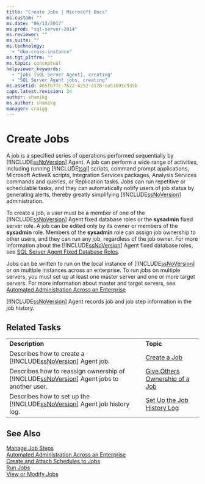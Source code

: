```yaml
---
title: "Create Jobs | Microsoft Docs"
ms.custom: ""
ms.date: "06/13/2017"
ms.prod: "sql-server-2014"
ms.reviewer: ""
ms.suite: ""
ms.technology: 
  - "dbe-cross-instance"
ms.tgt_pltfrm: ""
ms.topic: conceptual
helpviewer_keywords: 
  - "jobs [SQL Server Agent], creating"
  - "SQL Server Agent jobs, creating"
ms.assetid: 465fb7fc-7622-4252-a178-ea51691c935b
caps.latest.revision: 34
author: shamikg
ms.author: shamikg
manager: craigg
---
```

# Create Jobs
  A job is a specified series of operations performed sequentially by [!INCLUDE[ssNoVersion](../../includes/ssnoversion-md.md)] Agent. A job can perform a wide range of activities, including running [!INCLUDE[tsql](../../includes/tsql-md.md)] scripts, command prompt applications, Microsoft ActiveX scripts, Integration Services packages, Analysis Services commands and queries, or Replication tasks. Jobs can run repetitive or schedulable tasks, and they can automatically notify users of job status by generating alerts, thereby greatly simplifying [!INCLUDE[ssNoVersion](../../includes/ssnoversion-md.md)] administration.  
  
 To create a job, a user must be a member of one of the [!INCLUDE[ssNoVersion](../../includes/ssnoversion-md.md)] Agent fixed database roles or the **sysadmin** fixed server role. A job can be edited only by its owner or members of the **sysadmin** role. Members of the **sysadmin** role can assign job ownership to other users, and they can run any job, regardless of the job owner. For more information about the [!INCLUDE[ssNoVersion](../../includes/ssnoversion-md.md)] Agent fixed database roles, see [SQL Server Agent Fixed Database Roles](sql-server-agent-fixed-database-roles.md).  
  
 Jobs can be written to run on the local instance of [!INCLUDE[ssNoVersion](../../includes/ssnoversion-md.md)] or on multiple instances across an enterprise. To run jobs on multiple servers, you must set up at least one master server and one or more target servers. For more information about master and target servers, see [Automated Administration Across an Enterprise](automated-administration-across-an-enterprise.md)  
  
 [!INCLUDE[ssNoVersion](../../includes/ssnoversion-md.md)] Agent records job and job step information in the job history.  
  
## Related Tasks  
  
|||  
|-|-|  
|**Description**|**Topic**|  
|Describes how to create a [!INCLUDE[ssNoVersion](../../includes/ssnoversion-md.md)] Agent job.|[Create a Job](create-a-job.md)|  
|Describes how to reassign ownership of [!INCLUDE[ssNoVersion](../../includes/ssnoversion-md.md)] Agent jobs to another user.|[Give Others Ownership of a Job](give-others-ownership-of-a-job.md)|  
|Describes how to set up the [!INCLUDE[ssNoVersion](../../includes/ssnoversion-md.md)] Agent job history log.|[Set Up the Job History Log](set-up-the-job-history-log.md)|  
  
## See Also  
 [Manage Job Steps](manage-job-steps.md)   
 [Automated Administration Across an Enterprise](automated-administration-across-an-enterprise.md)   
 [Create and Attach Schedules to Jobs](create-and-attach-schedules-to-jobs.md)   
 [Run Jobs](run-jobs.md)   
 [View or Modify Jobs](view-or-modify-jobs.md)  
  
  
